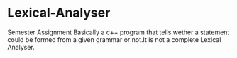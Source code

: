 # Lexical-Analyser
Semester Assignment
Basically a c++ program that tells wether a statement could be formed from a given grammar or not.It is not a complete Lexical Analyser.
